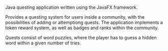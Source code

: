 Java questing application written using the JavaFX framework.

Provides a questing system for users inside a community, with the possibilities of adding or attemptiong quests.
The application implements a token reward system, as well as badges and ranks within the community.

Quests consist of word puzzles, where the player has to guess a hidden word within a given number of tries.